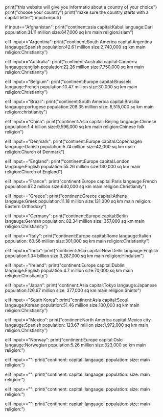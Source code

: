 print("this website will give you informatio about a country of your choice")
print("choose your country")
print("make sure the country starts with a capital letter")
input=input()

if input=="Afghanistan":
 print("continent:asia       capital:Kabul        language:Dari        population:31.11 million       size:647,000 sq km       main religion:islam") 
 
elif input=="Argentina":
 print("continent:South America     capital:Argentina    langauge:Spanish   population:42.61 million      size:2,740,000 sq km     main religion:Christianity") 
 
elif input=="Australia":
 print("continent:Australia       capital:Canberra      langauge:english    population:22.26 million      size:7,750,000 sq km     main religion:Christianity") 
 
elif input=="Belgium":
 print("continent:Europe       capital:Brussels       langauge:French     population:10.47 million      size:30,000 sq km     main religion:Christianity") 
 
 
elif input=="Brazil":
 print("continent:South America       capital:Brasilia       langauge:portugese     population:208.35 million      size:	8,515,000 sq km     main religion:christianity") 
 
  
elif input=="China":
 print("continent:Asia       capital:	Beijing       langauge:Chinese     population:1.4 billion      size:9,596,000 sq km     main religion:Chinese folk religion") 
 
  
elif input=="Denmark":
 print("continent:Europe       capital:Copenhagen       langauge:Danish     population:5.74 million      size:42,000 sq km     main religion:Church of Denmark") 
 
  
elif input=="England":
 print("continent:Europe       capital:London       langauge:English     population:55.26 million        size:130,000 sq km     main religion:Church of England") 
 
  
elif input=="France":
 print("continent:Europe       capital:Paris       langauge:French     population:67.2 million     size:640,000 sq km     main religion:Christianity") 

elif input=="Greece":
 print("continent:Greece       capital:Athens      langauge:Greek    population:11.18 million       size:131,000 sq km     main religion:	Eastern Orthodoxy") 
 
 elif input=="Germany":
 print("continent:Europe       capital:Berlin      langauge:German    population: 82.34 million      size:	357,000 sq km     main religion:Christianity") 
 
 elif input=="Italy":
 print("continent:Europe       capital:Rome      langauge:Italien    population:	60.56 million     size:301,000 sq km     main religion:Christianity") 
 
 elif input=="India":
 print("continent:Asia       capital:New Delhi      langauge:English    population:1.34 billion      size:3,287,000 sq km     main religion:Hinduism") 
 
 elif input=="Ireland":
 print("continent:Europe       capital:Dublin      langauge:English    population:4.7 million       size:70,000 sq km     main religion:Christianity") 
 
 elif input=="Japan":
 print("continent:Asia       capital:Tokyo      langauge:Japanese    population:126.67 million      size:	377,000 sq km     main religion:Shinto") 
 
 elif input=="South Korea":
 print("continent:Asia       capital:Seoul      langauge:Korean    population:51.46 million      size:100,000 sq km     main religion:Christianity") 
 
 elif input=="Mexico":
 print("continent:North America       capital:Mexico city      langauge:Spanish    population:	123.67 million      size:1,972,000 sq km     main religion:Christianity") 
 
 elif input=="Norway":
 print("continent:Europe       capital:Oslo      langauge:Norwegian    population:5.26 million      size:323,000 sq km    main religion:") 
 
 elif input=="":
 print("continent:       capital:      langauge:    population:      size:     main religion:") 
 
 elif input=="":
 print("continent:       capital:      langauge:    population:      size:     main religion:") 
 
 elif input=="":
 print("continent:       capital:      langauge:    population:      size:     main religion:") 
 
 elif input=="":
 print("continent:       capital:      langauge:    population:      size:     main religion:") 
